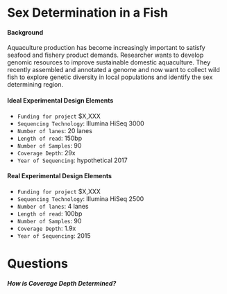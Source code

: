 # Sex Determination in a Fish

#### Background
Aquaculture production has become increasingly important to satisfy seafood and fishery product demands. Researcher wants to develop genomic resources to improve sustainable domestic aquaculture.  They recently assembled and annotated a genome and now want to collect wild fish to explore genetic diversity in local populations and identify the sex determining region.

#### Ideal Experimental Design Elements
* ```Funding for project``` $X,XXX
* ```Sequencing Technology```: Illumina HiSeq 3000
* ```Number of lanes```: 20 lanes
* ```Length of read```: 150bp
* ```Number of Samples```: 90
* ```Coverage Depth```: 29x
* ```Year of Sequencing```: hypothetical 2017

#### Real Experimental Design Elements
* ```Funding for project``` $X,XXX
* ```Sequencing Technology```: Illumina HiSeq 2500
* ```Number of lanes```: 4 lanes
* ```Length of read```: 100bp
* ```Number of Samples```: 90
* ```Coverage Depth```: 1.9x
* ```Year of Sequencing```: 2015







# Questions  

##### How is Coverage Depth Determined?
